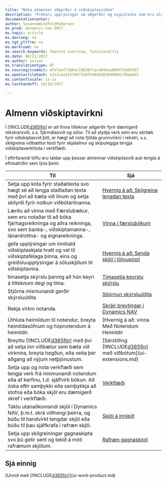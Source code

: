 ```yaml
---
title: "Nota almennar aðgerðir á viðskiptasviðum"
description: "Frekari upplýsingar um aðgerðir og eiginleika sem eru algengir á viðskiptasviðum í Dynamics NAV."
documentationcenter: 
author: SusanneWindfeldPedersen
ms.prod: dynamics-nav-2017
ms.topic: article
ms.devlang: na
ms.tgt_pltfrm: na
ms.workload: na
ms.search.keywords: feature overview, functionality
ms.date: 08/21/2017
ms.author: solsen
ms.translationtype: HT
ms.sourcegitcommit: 4fefaef7380ac10836fcac404eea006f55d8556f
ms.openlocfilehash: e311caa515f057320f43692d639490b41f8ae6d3
ms.contentlocale: is-is
ms.lasthandoff: 10/16/2017

---
```

# <a name="general-business-functionality"></a>Almenn viðskiptavirkni
Í [!INCLUDE[d365fin](includes/d365fin_md.md)] er að finna tilteknar aðgerðir fyrir dæmigerð rekstrarsvið, s.s. fjármálasvið og sölur. Til að styðja verk sem eru sértæk fyrir viðskiptasvið þitt, er hægt að nota fjölda grunnvirkni í rekstri, s.s. skilgreina viðbættur texti fyrir skjalalínur og skipuleggja tengja viðskiptaverkhluta í verkflæði.

Í eftirfarandi töflu eru taldar upp þessar almennar viðskiptasvið auk tengla á efnisatriðin sem lýsa þeim.

| Til | Sjá |
| --- | --- |
| Setja upp kóta fyrir staðaltexta svo hægt sé að lengja staðlaðan texta með því að bæta við línum og setja skilyrði fyrir notkun viðbótarlínanna. |[Hvernig á að: Skilgreina lengdan texta](ui-how-define-ext-text.md) |
| Lærðu að vinna með Færslubækur, sem eru notaðar til að bóka fjárhagsreikninga og aðra reikninga, svo sem banka-, viðskiptamanna-, lánardrottna- og eignareikninga. |[Vinna í færslubókum](ui-work-general-journals.md) |
| gefa upplýsingar um innihald viðskiptaskjala hratt og vel til viðskiptafélaga þinna, eins og greiðsluupplýsingar á söluskjölum til viðskiptavina. |[Hvernig á að: Senda skjöl í tölvupósti](ui-how-send-documents-email.md) |
| tímasetja skýrslu þannig að hún keyri á tilteknum degi og tíma. |[Tímasetja keyrslu skýrslu](ui-work-report.md#ScheduleReport) |
| Stjórna mismunandi gerðir skýrsluútlita |[Stjórnun skýrsluútlita](ui-manage-report-layouts.md) |
| Rekja virkni notanda.|[Skráir breytingar í Dynamics NAV](across-log-changes.md)|
|Úthluta heimildum til notendur, breyta heimildasöfnum og hópnotendum á heimildir.|[Hvernig á að: vinna Með Notendum Heimildir | Vöruhúsaskjölum Microsoft](ui-how-users-permissions.md)|
| Breyttu [!INCLUDE[d365fin](includes/d365fin_md.md)] með því að setja inn viðbætur sem bæta við virknina, breyta hegðun, eða veita þér aðgang að nýjum netþjónustum. |[Sérstilling [!INCLUDE[d365fin](includes/d365fin_md.md)] með viðbótum](ui-extensions.md) |
|Setja upp og nota verkflæði sem tengja verk frá mismunandi notendum eða af kerfinu, t.d. sjálfvirk bókun. Að óska eftir samþykki eða samþykkja að stofna eða bóka skjöl eru dæmigerð skref í verkflæði.|[Verkflæði](across-workflow.md)|
|Taktu utanaðkomandi skjöl í Dynamics NAV, þ.m.t. skrá viðhengi þeirra, og búðu til handvirkt tengdar skjöl eða búðu til þau sjálfkrafa í rafræn skjöl.|[Skjöl á innleið](across-income-documents.md)|
| Setja upp skilgreiningar gagnaskipta svo þú getir sent og tekið á móti rafrænum skjölum. |[Rafræn gagnaskipti](across-data-exchange.md) |

## <a name="see-also"></a>Sjá einnig
[Unnið með [!INCLUDE[d365fin](includes/d365fin_md.md)]](ui-work-product.md)

